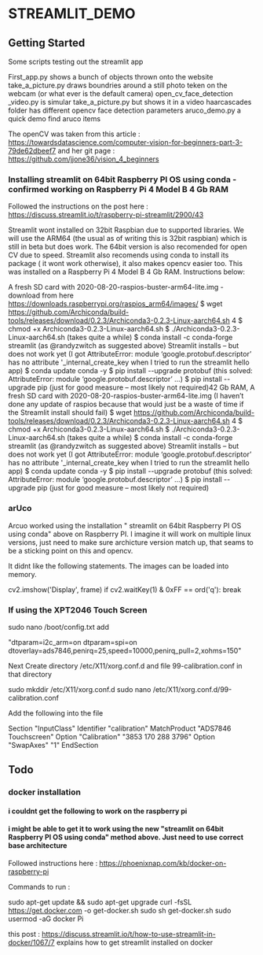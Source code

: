 # STREAMLIT_DEMO


## Getting Started

Some scripts testing out the streamlit app

First_app.py                        shows a bunch of objects thrown onto the website 
take_a_picture.py                   draws boundries around a still photo teken on the webcam (or what ever is the default camera)
open_cv_face_detection _video.py    is simular take_a_picture.py but shows it in a video 
haarcascades folder                 has different opencv face detection parameters 
aruco_demo.py                       a quick demo find aruco items 

The openCV was taken from this article : https://towardsdatascience.com/computer-vision-for-beginners-part-3-79de62dbeef7 and her git page : https://github.com/jjone36/vision_4_beginners



### Installing streamlit on 64bit Raspberry PI OS using conda - confirmed working on Raspberry Pi 4 Model B 4 Gb RAM

Followed the instructions on the post here : https://discuss.streamlit.io/t/raspberry-pi-streamlit/2900/43

Streamlit wont installed on 32bit Raspbian due to supported libraries.  We will use the ARM64 (the usual as of writing this is 32bit raspbian) which is still in beta but does work.  The 64bit version is also recomended for open CV due to speed.  Streamlit also recomends using conda to install its package ( it wont work otherwise), it also makes opencv easier too.  This was installed on a Raspberry Pi 4 Model B 4 Gb RAM.  Instructions below:


A fresh SD card with 2020-08-20-raspios-buster-arm64-lite.img - download from here https://downloads.raspberrypi.org/raspios_arm64/images/
$ wget https://github.com/Archiconda/build-tools/releases/download/0.2.3/Archiconda3-0.2.3-Linux-aarch64.sh 4
$ chmod +x Archiconda3-0.2.3-Linux-aarch64.sh
$ ./Archiconda3-0.2.3-Linux-aarch64.sh (takes quite a while)
$ conda install -c conda-forge streamlit (as @randyzwitch as suggested above)
Streamlit installs – but does not work yet (I got AttributeError: module ‘google.protobuf.descriptor’ has no attribute '_internal_create_key when I tried to run the streamlit hello app)
$ conda update conda -y
$ pip install --upgrade protobuf (this solved: AttributeError: module ‘google.protobuf.descriptor’ …)
$ pip install --upgrade pip (just for good measure – most likely not required)42 Gb RAM,
A fresh SD card with 2020-08-20-raspios-buster-arm64-lite.img (I haven’t done any update of raspios because that would just be a waste of time if the Streamlit install should fail)
$ wget https://github.com/Archiconda/build-tools/releases/download/0.2.3/Archiconda3-0.2.3-Linux-aarch64.sh 4
$ chmod +x Archiconda3-0.2.3-Linux-aarch64.sh
$ ./Archiconda3-0.2.3-Linux-aarch64.sh (takes quite a while)
$ conda install -c conda-forge streamlit (as @randyzwitch as suggested above)
Streamlit installs – but does not work yet (I got AttributeError: module ‘google.protobuf.descriptor’ has no attribute '_internal_create_key when I tried to run the streamlit hello app)
$ conda update conda -y
$ pip install --upgrade protobuf (this solved: AttributeError: module ‘google.protobuf.descriptor’ …)
$ pip install --upgrade pip (just for good measure – most likely not required)



### arUco 

Arcuo worked using the installation " streamlit on 64bit Raspberry PI OS using conda" above on Raspberry PI.  I imagine it will work on multiple linux versions, just need to make sure archicture version match up, that seams to be a sticking point on this and opencv.

It didnt like the following statements.  The images can be loaded into memory.   

cv2.imshow('Display', frame)
if cv2.waitKey(1) & 0xFF == ord('q'):
break



### If using the XPT2046 Touch Screen

sudo nano /boot/config.txt
add

"dtparam=i2c_arm=on
dtparam=spi=on
dtoverlay=ads7846,penirq=25,speed=10000,penirq_pull=2,xohms=150"

Next Create directory /etc/X11/xorg.conf.d and file 99-calibration.conf in that directory


sudo mkddir /etc/X11/xorg.conf.d 
sudo nano /etc/X11/xorg.conf.d/99-calibration.conf


Add the following into the file


Section "InputClass"
        Identifier "calibration"
        MatchProduct "ADS7846 Touchscreen"
        Option "Calibration" "3853 170 288 3796"
        Option "SwapAxes" "1"
EndSection



## Todo 


### docker installation 
#### i couldnt get the following to work on the raspberry pi 
#### i might be able to get it to work using the new "streamlit on 64bit Raspberry PI OS using conda" method above.  Just need to use correct base architecture 

Followed instructions here : 
https://phoenixnap.com/kb/docker-on-raspberry-pi

Commands to run : 

sudo apt-get update && sudo apt-get upgrade
curl -fsSL https://get.docker.com -o get-docker.sh
sudo sh get-docker.sh
sudo usermod -aG docker Pi

this post : https://discuss.streamlit.io/t/how-to-use-streamlit-in-docker/1067/7  explains how to get streamlit installed on docker 

